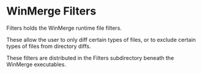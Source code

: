 # WinMerge Filters

Filters holds the WinMerge runtime file filters.

These allow the user to only diff certain types of files, or to exclude
certain types of files from directory diffs.

These filters are distributed in the Filters
subdirectory beneath the WinMerge executables.
